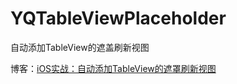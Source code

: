 # YQTableViewPlaceholder
自动添加TableView的遮盖刷新视图


博客：[iOS实战：自动添加TableView的遮罩刷新视图](https://jabberyq.github.io/2018/01/09/iOS%E5%AE%9E%E6%88%98%EF%BC%9A%E8%87%AA%E5%8A%A8%E6%B7%BB%E5%8A%A0TableView%E7%9A%84%E9%81%AE%E7%BD%A9%E5%88%B7%E6%96%B0%E8%A7%86%E5%9B%BE/)
